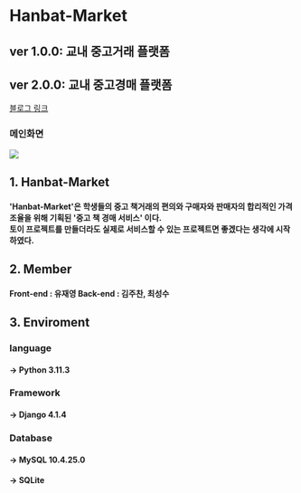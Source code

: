 <h1>Hanbat-Market</h1>
<h2>ver 1.0.0: 교내 중고거래 플랫폼</h2>
<h2>ver 2.0.0: 교내 중고경매 플랫폼</h2>

<a href="https://velog.io/@jckim22/series/Django-Project">블로그 링크</a>



<p align="center">
  <h3>메인화면</h3>
  <img src="https://github.com/jckim22/Hanbat-Market/assets/101490157/14c319be-fd18-49f8-9f92-3e5ff0e9f439">
</p>


<h2>1. Hanbat-Market</h2>
<h4>'Hanbat-Market'은 학생들의 중고 책거래의 편의와 구매자와 판매자의 합리적인 가격 조율을 위해 기획된 '중고 책 경매 서비스' 이다.<br>토이 프로젝트를 만들더라도 실제로 서비스할 수 있는 프로젝트면 좋겠다는 생각에 시작하였다.</h4>

<h2>2. Member</h2>
<h4>Front-end : 유재영
Back-end : 김주찬, 최성수</h4>


<h2>3. Enviroment</h2>

<h3>language</h3>
<h4>-> Python 3.11.3</h4>

<h3>Framework</h3>
<h4>-> Django 4.1.4</h4>

<h3>Database</h3>
<h4>-> MySQL 10.4.25.0</h4>
<h4>-> SQLite</h4>
